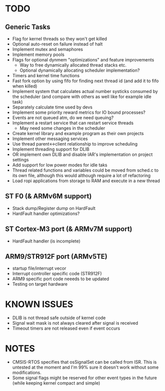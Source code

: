TODO
====

Generic Tasks
-------------
- Flag for kernel threads so they won't get killed
- Optional auto-reset on failure instead of halt
- Implement mutex and semaphores
- Implement memory pools
- Flags for optional dynmem "optimizations" and feature improvements
    - Way to free dynamically allocated thread stacks etc.
    - Optional dynamically allocating scheduler implementation?
- Timers and kernel time functions
- Fast fork option by using fifo for finding next thread id (and add it to fifo when killed)
- Implement system that calculates actual number systicks consumed by
  the scheduler (and compare with others as well like for example idle task)
- Separately calculate time used by devs
- Implement some priority reward metrics for IO bound processes?
- Events are not queued atm, do we need queuing?
- Implement a restart service that can restart service threads
    - May need some changes in the scheduler
- Create kernel library and example program as their own projects
- Implement other messaging services
- Use thread parent<->client relationship to improve scheduling
- Implement threading support for DLIB
- OR implement own DLIB and disable IAR's implementation on project settings
- Add support for low power modes for idle taks
- Thread related functions and variables could be moved from sched.c to its
  own file, although this would although require a lot of refactoring
- Load ropi applications from storage to RAM and execute in a new thread

ST F0 (& ARMv6M support)
------------------------
- Stack dump/Register dump on HardFault
- HardFault handler optimizations?

ST Cortex-M3 port (& ARMv7M support)
------------------------------------
- HardFault handler (is incomplete)

ARM9/STR912F port (ARMv5TE)
---------------------------
- startup file/interrupt vecor
- Interrupt controller specific code (STR912F)
- ARM9 specific port code neeeds to be updated
- Testing on target hardware


KNOWN ISSUES
============

- DLIB is not thread safe outside of kernel code
- Signal wait mask is not always cleared after signal is received
- Timeout timers are not released even if event occurs


NOTES
=====

- CMSIS-RTOS specifies that osSignalSet can be called from ISR. This is
  untested at the moment and I'm 99% sure it doesn't work without some
  modifications.
- Some signal flags might be reserved for other event types in the future
  (while keeping kernel compact and simple)

